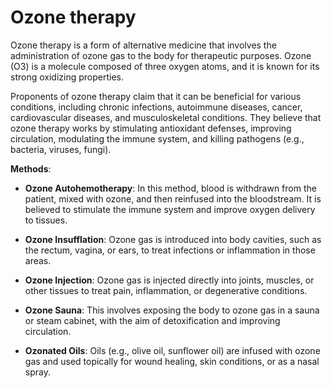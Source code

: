 <!--
source: gpt-3 + jph editing
tags: treatments
-->

# Ozone therapy

Ozone therapy is a form of alternative medicine that involves the administration of ozone gas to the body for therapeutic purposes. Ozone (O3) is a molecule composed of three oxygen atoms, and it is known for its strong oxidizing properties.

Proponents of ozone therapy claim that it can be beneficial for various conditions, including chronic infections, autoimmune diseases, cancer, cardiovascular diseases, and musculoskeletal conditions. They believe that ozone therapy works by stimulating antioxidant defenses, improving circulation, modulating the immune system, and killing pathogens (e.g., bacteria, viruses, fungi).

**Methods**:

* **Ozone Autohemotherapy**: In this method, blood is withdrawn from the patient, mixed with ozone, and then reinfused into the bloodstream. It is believed to stimulate the immune system and improve oxygen delivery to tissues.

* **Ozone Insufflation**: Ozone gas is introduced into body cavities, such as the rectum, vagina, or ears, to treat infections or inflammation in those areas.

* **Ozone Injection**: Ozone gas is injected directly into joints, muscles, or other tissues to treat pain, inflammation, or degenerative conditions.

* **Ozone Sauna**: This involves exposing the body to ozone gas in a sauna or steam cabinet, with the aim of detoxification and improving circulation.

* **Ozonated Oils**: Oils (e.g., olive oil, sunflower oil) are infused with ozone gas and used topically for wound healing, skin conditions, or as a nasal spray.

